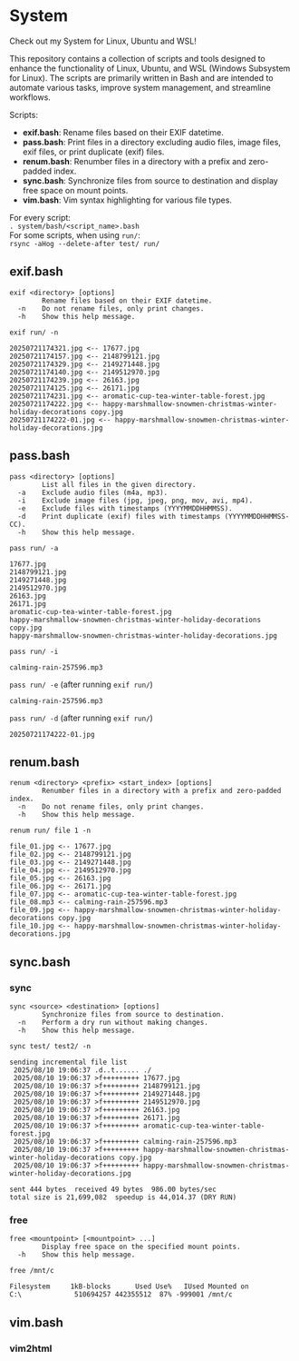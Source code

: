 # System
Check out my System for Linux, Ubuntu and WSL!

This repository contains a collection of scripts and tools designed to enhance the functionality of Linux, Ubuntu, and WSL (Windows Subsystem for Linux). The scripts are primarily written in Bash and are intended to automate various tasks, improve system management, and streamline workflows.

Scripts:
- **exif.bash**: Rename files based on their EXIF datetime.
- **pass.bash**: Print files in a directory excluding audio files, image files, exif files, or print duplicate (exif) files.
- **renum.bash**: Renumber files in a directory with a prefix and zero-padded index.
- **sync.bash**: Synchronize files from source to destination and display free space on mount points.
- **vim.bash**: Vim syntax highlighting for various file types.

For every script:\
`. system/bash/<script_name>.bash`\
For some scripts, when using `run/`:\
`rsync -aHog --delete-after test/ run/`

## exif.bash
```
exif <directory> [options]
        Rename files based on their EXIF datetime.
  -n    Do not rename files, only print changes.
  -h    Show this help message.
```

`exif run/ -n`
```
20250721174321.jpg <-- 17677.jpg
20250721174157.jpg <-- 2148799121.jpg
20250721174329.jpg <-- 2149271448.jpg
20250721174140.jpg <-- 2149512970.jpg
20250721174239.jpg <-- 26163.jpg
20250721174125.jpg <-- 26171.jpg
20250721174231.jpg <-- aromatic-cup-tea-winter-table-forest.jpg
20250721174222.jpg <-- happy-marshmallow-snowmen-christmas-winter-holiday-decorations copy.jpg
20250721174222-01.jpg <-- happy-marshmallow-snowmen-christmas-winter-holiday-decorations.jpg
```

## pass.bash
```
pass <directory> [options]
        List all files in the given directory.
  -a    Exclude audio files (m4a, mp3).
  -i    Exclude image files (jpg, jpeg, png, mov, avi, mp4).
  -e    Exclude files with timestamps (YYYYMMDDHHMMSS).
  -d    Print duplicate (exif) files with timestamps (YYYYMMDDHHMMSS-CC).
  -h    Show this help message.
```

`pass run/ -a`
```
17677.jpg
2148799121.jpg
2149271448.jpg
2149512970.jpg
26163.jpg
26171.jpg
aromatic-cup-tea-winter-table-forest.jpg
happy-marshmallow-snowmen-christmas-winter-holiday-decorations copy.jpg
happy-marshmallow-snowmen-christmas-winter-holiday-decorations.jpg
```

`pass run/ -i`
```
calming-rain-257596.mp3
```

`pass run/ -e` (after running `exif run/`)
```
calming-rain-257596.mp3
```

`pass run/ -d` (after running `exif run/`)
```
20250721174222-01.jpg
```

## renum.bash
```
renum <directory> <prefix> <start_index> [options]
        Renumber files in a directory with a prefix and zero-padded index.
  -n    Do not rename files, only print changes.
  -h    Show this help message.
```

`renum run/ file 1 -n`
```
file_01.jpg <-- 17677.jpg
file_02.jpg <-- 2148799121.jpg
file_03.jpg <-- 2149271448.jpg
file_04.jpg <-- 2149512970.jpg
file_05.jpg <-- 26163.jpg
file_06.jpg <-- 26171.jpg
file_07.jpg <-- aromatic-cup-tea-winter-table-forest.jpg
file_08.mp3 <-- calming-rain-257596.mp3
file_09.jpg <-- happy-marshmallow-snowmen-christmas-winter-holiday-decorations copy.jpg
file_10.jpg <-- happy-marshmallow-snowmen-christmas-winter-holiday-decorations.jpg
```

## sync.bash

### sync
```
sync <source> <destination> [options]
        Synchronize files from source to destination.
  -n    Perform a dry run without making changes.
  -h    Show this help message.
```

`sync test/ test2/ -n`
```
sending incremental file list
 2025/08/10 19:06:37 .d..t...... ./
 2025/08/10 19:06:37 >f+++++++++ 17677.jpg
 2025/08/10 19:06:37 >f+++++++++ 2148799121.jpg
 2025/08/10 19:06:37 >f+++++++++ 2149271448.jpg
 2025/08/10 19:06:37 >f+++++++++ 2149512970.jpg
 2025/08/10 19:06:37 >f+++++++++ 26163.jpg
 2025/08/10 19:06:37 >f+++++++++ 26171.jpg
 2025/08/10 19:06:37 >f+++++++++ aromatic-cup-tea-winter-table-forest.jpg
 2025/08/10 19:06:37 >f+++++++++ calming-rain-257596.mp3
 2025/08/10 19:06:37 >f+++++++++ happy-marshmallow-snowmen-christmas-winter-holiday-decorations copy.jpg
 2025/08/10 19:06:37 >f+++++++++ happy-marshmallow-snowmen-christmas-winter-holiday-decorations.jpg

sent 444 bytes  received 49 bytes  986.00 bytes/sec
total size is 21,699,082  speedup is 44,014.37 (DRY RUN)
```

### free
```
free <mountpoint> [<mountpoint> ...]
        Display free space on the specified mount points.
  -h    Show this help message.
```

`free /mnt/c`
```
Filesystem     1kB-blocks      Used Use%   IUsed Mounted on
C:\             510694257 442355512  87% -999001 /mnt/c
```

## vim.bash

### vim2html
```

```
